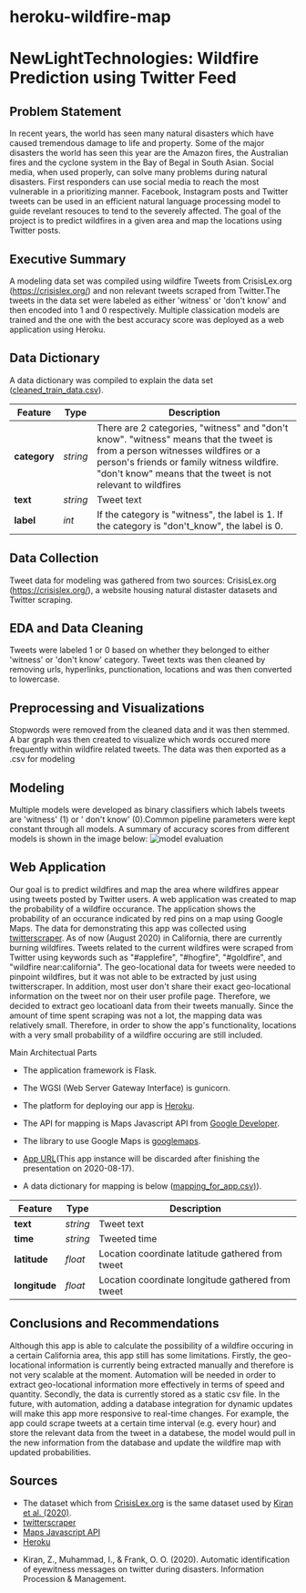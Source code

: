 # heroku-wildfire-map

# NewLightTechnologies: Wildfire Prediction using Twitter Feed

## Problem Statement

In recent years, the world has seen many natural disasters which have caused tremendous damage to life and property. Some of the major disasters the world has seen this year are the Amazon fires, the Australian fires and the cyclone system in the Bay of Begal in South Asian. Social media, when used properly, can solve many problems during natural disasters. First responders can use social media to reach the most vulnerable in a prioritizing manner. Facebook, Instagram posts and Twitter tweets can be used in an efficient natural language processing model to guide revelant resouces to tend to the severely affected. The goal of the project is to predict wildfires in a given area and map the locations using Twitter posts.

## Executive Summary

A modeling data set was compiled using wildfire Tweets from CrisisLex.org (https://crisislex.org/) and non relevant tweets scraped from Twitter.The tweets in the data set were labeled as either 'witness' or 'don't know' and then encoded into 1 and 0 respectively. Multiple classication models are trained and the one with the best accuracy score was deployed as a web application using Heroku.


## Data Dictionary 

A data dictionary was compiled to explain the data set ([cleaned_train_data.csv](./data/cleaned_train_data.csv)).

|Feature|Type|Description|
|---|---|---|
|**category**|*string*| There are 2 categories, "witness" and "don't know". "witness" means that the tweet is from a person witnesses wildfires or a person's friends or family witness wildfire. "don't know" means that the tweet is not relevant to wildfires |
|**text**|*string*| Tweet text |
|**label**|*int*| If the category is "witness", the label is 1. If the category is "don't_know", the label is 0. |

## Data Collection

Tweet data for modeling was gathered from two sources: CrisisLex.org (https://crisislex.org/), a website housing natural distaster datasets and Twitter scraping.  

## EDA and Data Cleaning

Tweets were labeled 1 or 0 based on whether they belonged to either 'witness' or 'don't know' category. Tweet texts was then cleaned by removing urls, hyperlinks, punctionation,  locations and was then converted to lowercase.

## Preprocessing and Visualizations

Stopwords were removed from the cleaned data and it was then stemmed. A bar graph was then created to visualize which words occured more frequently within wildfire related tweets. The data was then exported as a .csv for modeling

## Modeling

Multiple models were developed as binary classifiers which labels tweets are 'witness' (1) or ' don't know' (0).Common pipeline parameters were kept constant through all models. A summary of accuracy scores from different models is shown in the image below:
![model evaluation](./image/model_scores.PNG)


## Web Application

Our goal is to predict wildfires and map the area where wildfires appear using tweets posted by Twitter users. A web application was created to map the probability of a wildfire occurance. The application shows the probability of an occurance indicated by red pins on a map using Google Maps. The data for demonstrating this app was collected using [twitterscraper](https://github.com/taspinar/twitterscraper). As of now (August 2020) in California, there are currently burning wildfires. Tweets related to the current wildfires were scraped from Twitter using keywords such as "#applefire", "#hogfire", "#goldfire", and "wildfire near:california". The geo-locational data for tweets were needed to pinpoint wildfires, but it was not able to be extracted by just using twitterscraper. In addition, most user don't share their exact geo-locational information on the tweet nor on their user profile page. Therefore, we decided to extract geo locatioanl data from their tweets manually. Since the amount of time spent scraping was not a lot, the mapping data was relatively small. Therefore, in order to show the app's functionality, locations with a very small probability of a wildfire occuring are still included.

Main Architectual Parts
- The application framework is Flask.
- The WGSI (Web Server Gateway Interface) is gunicorn.
- The platform for deploying our app is [Heroku](https://www.heroku.com/).
- The API for mapping is Maps Javascript API from [Google Developer](https://developers.google.com/).
- The library to use Google Maps is [googlemaps](https://github.com/googlemaps/google-maps-services-python).
- [App URL](https://demo-meat-213.herokuapp.com/)(This app instance will be discarded after finishing the presentation on 2020-08-17).

- A data dictionary for mapping is below ([mapping_for_app.csv)](./data/mapping_for_app.csv)).

|Feature|Type|Description|
|---|---|---|
|**text**|*string*| Tweet text |
|**time**|*string*| Tweeted time |
|**latitude**|*float*| Location coordinate latitude gathered from tweet |
|**longitude**|*float*| Location coordinate longitude gathered from tweet |


## Conclusions and Recommendations

Although this app is able to calculate the possibility of a wildfire occuring in a certain California area, this app still has some limitations. Firstly, the geo-locational information is currently being extracted manually and therefore is not very scalable at the moment. Automation will be needed in order to extract geo-locational information more effectively in terms of speed and quantity. Secondly, the data is currently stored as a static csv file. In the future, with automation, adding a database integration for dynamic updates will make this app more responsive to real-time changes. For example, the app could scrape tweets at a certain time interval (e.g. every hour) and store the relevant data from the tweet in a databese, the model would pull in the new information from the database and update the wildfire map with updated probabilities.

## Sources

- The dataset which from [CrisisLex.org](https://crisislex.org/) is the same dataset used by [Kiran et al. (2020)](https://www.sciencedirect.com/science/article/pii/S0306457319303590).
- [twitterscraper](https://github.com/taspinar/twitterscraper)
- [Maps Javascript API](https://developers.google.com/)
- [Heroku](https://www.heroku.com/)

* Kiran, Z., Muhammad, I., & Frank, O. O. (2020). Automatic identification of eyewitness messages on twitter during disasters. Information Procession & Management.

